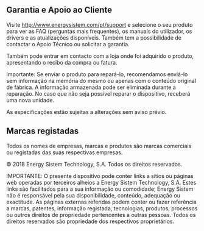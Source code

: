 ## Garantia e Apoio ao Cliente

Visite http://www.energysistem.com/pt/support e selecione o seu produto para ver as FAQ (perguntas mais frequentes), os manuais do utilizador, os drivers e as atualizações disponíveis. Também tem a possibilidade de contactar o Apoio Técnico ou solicitar a garantia.

Também pode entrar em contacto com a loja onde foi adquirido o produto, apresentando o recibo da compra ou fatura.

Importante: Se enviar o produto para repará-lo, recomendamos enviá-lo sem informação na memória do mesmo ou apenas com o conteúdo original de fábrica. A informação armazenada pode ser eliminada durante a reparação. No caso que não seja possível reparar o dispositivo, receberá uma nova unidade.

As especificações estão sujeitas a alterações sem aviso prévio.

## Marcas registadas

Todos os nomes de empresas, marcas e produtos são marcas comerciais ou registadas das suas respectivas empresas.

© 2018 Energy Sistem Technology, S.A. Todos os direitos reservados.

IMPORTANTE: O presente dispositivo pode conter links a sítios ou páginas web operadas por terceiros alheios a Energy Sistem Technology, S.A. Estes links são facilitados para a sua informação ou comodidade; Energy Sistem não é responsável pela sua disponibilidade, conteúdo, adequação ou exactitude.  As páginas externas referidas podem conter ou fazer referência a marcas, patentes, informação registada, tecnologias, produtos, processos ou outros direitos de propriedade pertencentes a outras pessoas.  Todos os direitos reservados são propriedade dos respectivos proprietários.

